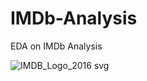 # IMDb-Analysis
EDA on IMDb Analysis


![IMDB_Logo_2016 svg](https://user-images.githubusercontent.com/111626329/224558720-72e78bc0-31c8-447c-9ed4-a4da922feb11.png)
